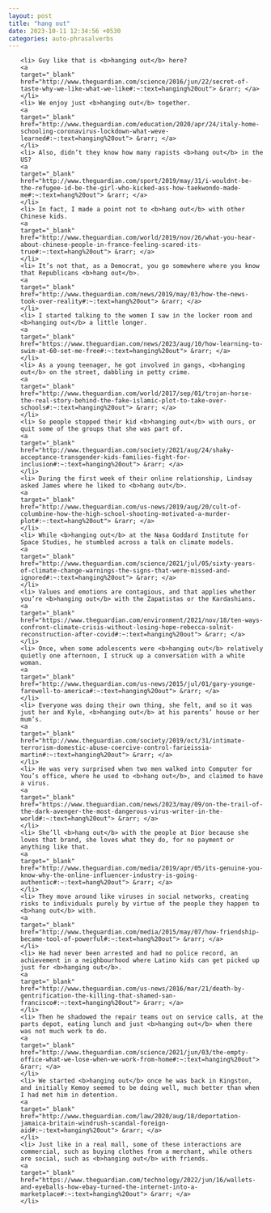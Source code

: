 ```yaml
---
layout: post
title: "hang out"
date: 2023-10-11 12:34:56 +0530
categories: auto-phrasalverbs
---
```

<ol>

    <li> Guy like that is <b>hanging out</b> here?
    <a 
    target="_blank" 
    href="http://www.theguardian.com/science/2016/jun/22/secret-of-taste-why-we-like-what-we-like#:~:text=hanging%20out"> &rarr; </a>
    </li>
    <li> We enjoy just <b>hanging out</b> together.
    <a 
    target="_blank" 
    href="http://www.theguardian.com/education/2020/apr/24/italy-home-schooling-coronavirus-lockdown-what-weve-learned#:~:text=hanging%20out"> &rarr; </a>
    </li>
    <li> Also, didn’t they know how many rapists <b>hang out</b> in the US?
    <a 
    target="_blank" 
    href="http://www.theguardian.com/sport/2019/may/31/i-wouldnt-be-the-refugee-id-be-the-girl-who-kicked-ass-how-taekwondo-made-me#:~:text=hang%20out"> &rarr; </a>
    </li>
    <li> In fact, I made a point not to <b>hang out</b> with other Chinese kids.
    <a 
    target="_blank" 
    href="http://www.theguardian.com/world/2019/nov/26/what-you-hear-about-chinese-people-in-france-feeling-scared-its-true#:~:text=hang%20out"> &rarr; </a>
    </li>
    <li> It’s not that, as a Democrat, you go somewhere where you know that Republicans <b>hang out</b>.
    <a 
    target="_blank" 
    href="http://www.theguardian.com/news/2019/may/03/how-the-news-took-over-reality#:~:text=hang%20out"> &rarr; </a>
    </li>
    <li> I started talking to the women I saw in the locker room and <b>hanging out</b> a little longer.
    <a 
    target="_blank" 
    href="https://www.theguardian.com/news/2023/aug/10/how-learning-to-swim-at-60-set-me-free#:~:text=hanging%20out"> &rarr; </a>
    </li>
    <li> As a young teenager, he got involved in gangs, <b>hanging out</b> on the street, dabbling in petty crime.
    <a 
    target="_blank" 
    href="http://www.theguardian.com/world/2017/sep/01/trojan-horse-the-real-story-behind-the-fake-islamic-plot-to-take-over-schools#:~:text=hanging%20out"> &rarr; </a>
    </li>
    <li> So people stopped their kid <b>hanging out</b> with ours, or quit some of the groups that she was part of.
    <a 
    target="_blank" 
    href="http://www.theguardian.com/society/2021/aug/24/shaky-acceptance-transgender-kids-families-fight-for-inclusion#:~:text=hanging%20out"> &rarr; </a>
    </li>
    <li> During the first week of their online relationship, Lindsay asked James where he liked to <b>hang out</b>.
    <a 
    target="_blank" 
    href="http://www.theguardian.com/us-news/2019/aug/20/cult-of-columbine-how-the-high-school-shooting-motivated-a-murder-plot#:~:text=hang%20out"> &rarr; </a>
    </li>
    <li> While <b>hanging out</b> at the Nasa Goddard Institute for Space Studies, he stumbled across a talk on climate models.
    <a 
    target="_blank" 
    href="http://www.theguardian.com/science/2021/jul/05/sixty-years-of-climate-change-warnings-the-signs-that-were-missed-and-ignored#:~:text=hanging%20out"> &rarr; </a>
    </li>
    <li> Values and emotions are contagious, and that applies whether you’re <b>hanging out</b> with the Zapatistas or the Kardashians.
    <a 
    target="_blank" 
    href="https://www.theguardian.com/environment/2021/nov/18/ten-ways-confront-climate-crisis-without-losing-hope-rebecca-solnit-reconstruction-after-covid#:~:text=hanging%20out"> &rarr; </a>
    </li>
    <li> Once, when some adolescents were <b>hanging out</b> relatively quietly one afternoon, I struck up a conversation with a white woman.
    <a 
    target="_blank" 
    href="http://www.theguardian.com/us-news/2015/jul/01/gary-younge-farewell-to-america#:~:text=hanging%20out"> &rarr; </a>
    </li>
    <li> Everyone was doing their own thing, she felt, and so it was just her and Kyle, <b>hanging out</b> at his parents’ house or her mum’s.
    <a 
    target="_blank" 
    href="http://www.theguardian.com/society/2019/oct/31/intimate-terrorism-domestic-abuse-coercive-control-farieissia-martin#:~:text=hanging%20out"> &rarr; </a>
    </li>
    <li> He was very surprised when two men walked into Computer for You’s office, where he used to <b>hang out</b>, and claimed to have a virus.
    <a 
    target="_blank" 
    href="https://www.theguardian.com/news/2023/may/09/on-the-trail-of-the-dark-avenger-the-most-dangerous-virus-writer-in-the-world#:~:text=hang%20out"> &rarr; </a>
    </li>
    <li> She’ll <b>hang out</b> with the people at Dior because she loves that brand, she loves what they do, for no payment or anything like that.
    <a 
    target="_blank" 
    href="http://www.theguardian.com/media/2019/apr/05/its-genuine-you-know-why-the-online-influencer-industry-is-going-authentic#:~:text=hang%20out"> &rarr; </a>
    </li>
    <li> They move around like viruses in social networks, creating risks to individuals purely by virtue of the people they happen to <b>hang out</b> with.
    <a 
    target="_blank" 
    href="http://www.theguardian.com/media/2015/may/07/how-friendship-became-tool-of-powerful#:~:text=hang%20out"> &rarr; </a>
    </li>
    <li> He had never been arrested and had no police record, an achievement in a neighbourhood where Latino kids can get picked up just for <b>hanging out</b>.
    <a 
    target="_blank" 
    href="http://www.theguardian.com/us-news/2016/mar/21/death-by-gentrification-the-killing-that-shamed-san-francisco#:~:text=hanging%20out"> &rarr; </a>
    </li>
    <li> Then he shadowed the repair teams out on service calls, at the parts depot, eating lunch and just <b>hanging out</b> when there was not much work to do.
    <a 
    target="_blank" 
    href="http://www.theguardian.com/science/2021/jun/03/the-empty-office-what-we-lose-when-we-work-from-home#:~:text=hanging%20out"> &rarr; </a>
    </li>
    <li> We started <b>hanging out</b> once he was back in Kingston, and initially Kemoy seemed to be doing well, much better than when I had met him in detention.
    <a 
    target="_blank" 
    href="http://www.theguardian.com/law/2020/aug/18/deportation-jamaica-britain-windrush-scandal-foreign-aid#:~:text=hanging%20out"> &rarr; </a>
    </li>
    <li> Just like in a real mall, some of these interactions are commercial, such as buying clothes from a merchant, while others are social, such as <b>hanging out</b> with friends.
    <a 
    target="_blank" 
    href="https://www.theguardian.com/technology/2022/jun/16/wallets-and-eyeballs-how-ebay-turned-the-internet-into-a-marketplace#:~:text=hanging%20out"> &rarr; </a>
    </li>